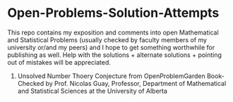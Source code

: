 # Open-Problems-Solution-Attempts
This repo contains my exposition and comments into open Mathematical and Statistical Problems (usually checked by faculty members of my university or/and my peers) and I hope to get something worthwhile for publishing as well.
Help with the solutions + alternate solutions + pointing out of mistakes will be appreciated.
1. Unsolved Number Thoery Conjecture from OpenProblemGarden Book- Checked by Prof. Nicolas Guay, Professor, Department of Mathematical and Statistical Sciences at the University of Alberta
